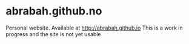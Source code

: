 # abrabah.github.no
Personal website. Available at http://abrabah.github.io
This is a work in progress and the site is not yet usable

